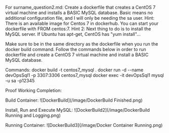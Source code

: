 For surname_question2.md: Create a dockerfile that creates a CentOS 7 virtual machine and installs a BASIC MySQL database. Basic means no additional configuration file, and I will only be needing the sa user.
Hint: There is an available image for Centos 7 in dockerhub. You can start your dockerfile with FROM centos:7.
Hint 2: Next thing to do is to install the MySQL server. If Ubuntu has apt-get, CentOS has "yum install"...

Make sure to be in the same directory as the dockerfile when you run the docker build command.
Follow the commands below in order to run dockerfile and create a CentOS 7 virtual machine and install a BASIC MySQL database.

Commands:
docker build -t centos7_mysql .
docker run -d --name devOpsSql1 -p 3307:3306 centos7_mysql
docker exec -it devOpsSql1 mysql -u sa -p12345

Proof Working Completion:

Build Container:
![DockerBuild](/image/DockerBuild Finished.png) 

Install, Run and Execute MySQL:
![DockerBuild2](/image/DockerBuild Running and Logging.png) 


Running Container:
![DockerBuild3](/image/Docker Container Running.png) 

